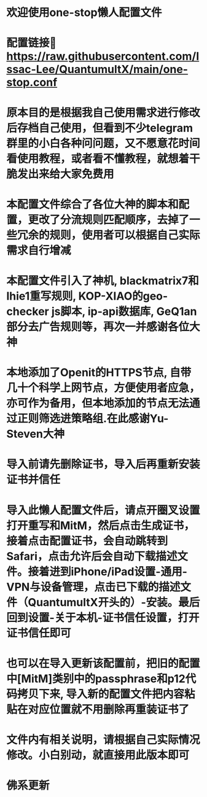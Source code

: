 # 欢迎使用one-stop懒人配置文件
# 配置链接🔗 https://raw.githubusercontent.com/Issac-Lee/QuantumultX/main/one-stop.conf
# 原本目的是根据我自己使用需求进行修改后存档自己使用，但看到不少telegram群里的小白各种问问题，又不愿意花时间看使用教程，或者看不懂教程，就想着干脆发出来给大家免费用
# 本配置文件综合了各位大神的脚本和配置，更改了分流规则匹配顺序，去掉了一些冗余的规则，使用者可以根据自己实际需求自行增减
# 本配置文件引入了神机, blackmatrix7和lhie1重写规则, KOP-XIAO的geo-checker js脚本, ip-api数据库, GeQ1an部分去广告规则等，再次一并感谢各位大神
# 本地添加了Openit的HTTPS节点, 自带几十个科学上网节点，方便使用者应急，亦可作为备用，但本地添加的节点无法通过正则筛选进策略组.在此感谢Yu-Steven大神
# 导入前请先删除证书，导入后再重新安装证书并信任
# 导入此懒人配置文件后，请点开圈叉设置打开重写和MitM，然后点击生成证书，接着点击配置证书，会自动跳转到Safari，点击允许后会自动下载描述文件。接着进到iPhone/iPad设置-通用-VPN与设备管理，点击已下载的描述文件（QuantumultX开头的）-安装。最后回到设置-关于本机-证书信任设置，打开证书信任即可
# 也可以在导入更新该配置前，把旧的配置中[MitM]类别中的passphrase和p12代码拷贝下来, 导入新的配置文件把内容粘贴在对应位置就不用删除再重装证书了
# 文件内有相关说明，请根据自己实际情况修改。小白别动，就直接用此版本即可
# 佛系更新
